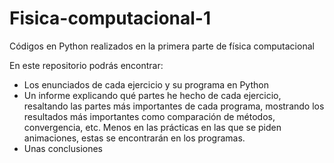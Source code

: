 # Fisica-computacional-1
Códigos en Python realizados en la primera parte de física computacional

En este repositorio podrás encontrar:
  - Los enunciados de cada ejercicio y su programa en Python
  - Un informe explicando qué partes he hecho de cada ejercicio, resaltando las partes más importantes de cada programa, mostrando los resultados más importantes como comparación de métodos, convergencia, etc. Menos en las prácticas en las que se piden animaciones, estas se encontrarán en los programas.
  - Unas conclusiones
